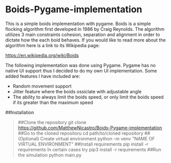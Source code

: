 # Boids-Pygame-implementation
This is a simple boids implementation with pygame. 
Boids is a simple flocking algorithm first developed in 1986 by Craig Reynolds. The algorithm utilizes 3 main constraints cohesion, separation and alignment in order to dictate how the each boid behaves. If you would like to read more about the algorithm here is a link to its Wikipedia page:

https://en.wikipedia.org/wiki/Boids

The following implementation was done using Pygame. Pygame has no native UI support thus I decided to do my own UI implementation.
Some added features I have included are: 
- Random movement support 
- Jitter feature where the boids ossiclate with adjustable angle 
- The ability to always limit the boids speed, or only limit the boids speed if its greater than the maximum speed

##Installation
>##Clone the repository
> git clone https://github.com/MatthewNicastro/Boids-Pygame-implementation
>##Go to the cloned repositoru
> cd path/to/cloned repository
>##(Optional) Create virtual environment
> python -m venv "NAME OF VIRTUAL ENVIRONMENT"
>##Install requirements
> pip install -r requirements
>In certain cases try
> pip3 install -r requirements
>##Run the simulation
> python main.py
